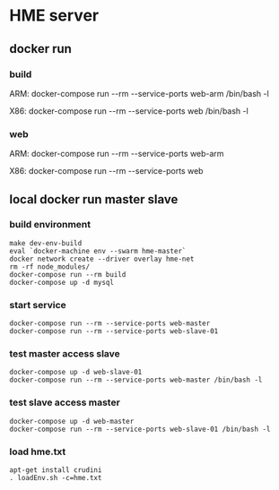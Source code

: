 HME server
==========

docker run
----------

### build

ARM: docker-compose run --rm --service-ports web-arm /bin/bash -l

X86: docker-compose run --rm --service-ports web /bin/bash -l

### web

ARM: docker-compose run --rm --service-ports web-arm

X86: docker-compose run --rm --service-ports web

local docker run master slave
-----------------------------

### build environment

```
make dev-env-build
eval `docker-machine env --swarm hme-master`
docker network create --driver overlay hme-net
rm -rf node_modules/
docker-compose run --rm build
docker-compose up -d mysql
```

### start service

```
docker-compose run --rm --service-ports web-master
docker-compose run --rm --service-ports web-slave-01
```

### test master access slave

```
docker-compose up -d web-slave-01
docker-compose run --rm --service-ports web-master /bin/bash -l
```

### test slave access master

```
docker-compose up -d web-master
docker-compose run --rm --service-ports web-slave-01 /bin/bash -l
```

### load hme.txt

```
apt-get install crudini
. loadEnv.sh -c=hme.txt
```
